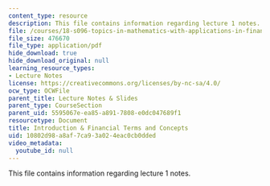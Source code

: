 ```yaml
---
content_type: resource
description: This file contains information regarding lecture 1 notes.
file: /courses/18-s096-topics-in-mathematics-with-applications-in-finance-fall-2013/10802d98a8af7ca93a024eac0cb0dded_MIT18_S096F13_lecnote1.pdf
file_size: 476670
file_type: application/pdf
hide_download: true
hide_download_original: null
learning_resource_types:
- Lecture Notes
license: https://creativecommons.org/licenses/by-nc-sa/4.0/
ocw_type: OCWFile
parent_title: Lecture Notes & Slides
parent_type: CourseSection
parent_uid: 5595067e-ea85-a891-7808-e0dc047689f1
resourcetype: Document
title: Introduction & Financial Terms and Concepts
uid: 10802d98-a8af-7ca9-3a02-4eac0cb0dded
video_metadata:
  youtube_id: null
---
```

This file contains information regarding lecture 1 notes.